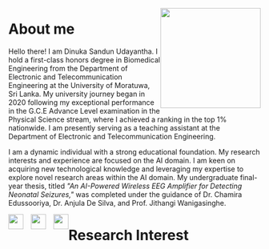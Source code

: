 [<img src="https://Dinuka-1999.github.io/my1.jpg" height="200" style="float: right;">](https://Dinuka-1999.github.io/my1.jpg)
# About me 
Hello there! I am Dinuka Sandun Udayantha. I hold a first-class honors degree in Biomedical Engineering from the Department of Electronic and Telecommunication Engineering at the University of Moratuwa, Sri Lanka. My university journey began in 2020 following my exceptional performance in the G.C.E Advance Level examination in the Physical Science stream, where I achieved a ranking in the top 1% nationwide. I am presently serving as a teaching assistant at the Department of Electronic and Telecommunication Engineering.

I am a dynamic individual with a strong educational foundation. My research interests and experience are focused on the AI domain. I am keen on acquiring new technological knowledge and leveraging my expertise to explore novel research areas within the AI domain. My undergraduate final-year thesis, titled _"An AI-Powered Wireless EEG Amplifier for Detecting Neonatal Seizures,"_ was completed under the guidance of Dr. Chamira Edussooriya, Dr. Anjula De Silva, and Prof. Jithangi Wanigasinghe. 

[<img src="https://Dinuka-1999.github.io/google-scholar.png" height="30" style="float: left;margin-right: 15px;">](https://scholar.google.com/citations?user=lGfk7YEAAAAJ&hl=en)[<img src="https://Dinuka-1999.github.io/linkedin.png" height="30" style="float: left;margin-right: 15px;">](https://www.linkedin.com/in/dinuka-sandun-5b120421b/)[<img src="https://github.githubassets.com/images/modules/logos_page/GitHub-Mark.png" height="30" style="float: left;">](https://github.com/Dinuka-1999)

# Research Interest
